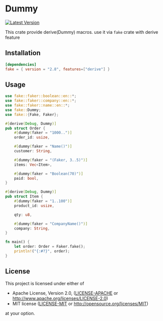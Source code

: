 # Dummy

[![Latest Version](https://img.shields.io/crates/v/dummy.svg)](https://crates.io/crates/dummy)

This crate provide derive(Dummy) macros. use it via `fake` crate with derive feature

## Installation

```toml
[dependencies]
fake = { version = "2.8", features=["derive"] }
```

## Usage

```rust
use fake::faker::boolean::en::*;
use fake::faker::company::en::*;
use fake::faker::name::en::*;
use fake::Dummy;
use fake::{Fake, Faker};

#[derive(Debug, Dummy)]
pub struct Order {
    #[dummy(faker = "1000..")]
    order_id: usize,

    #[dummy(faker = "Name()")]
    customer: String,

    #[dummy(faker = "(Faker, 3..5)")]
    items: Vec<Item>,

    #[dummy(faker = "Boolean(70)")]
    paid: bool,
}

#[derive(Debug, Dummy)]
pub struct Item {
    #[dummy(faker = "1..100")]
    product_id: usize,

    qty: u8,

    #[dummy(faker = "CompanyName()")]
    company: String,
}

fn main() {
    let order: Order = Faker.fake();
    println!("{:#?}", order);
}
```

## License

This project is licensed under either of

- Apache License, Version 2.0, ([LICENSE-APACHE](LICENSE-APACHE) or
  http://www.apache.org/licenses/LICENSE-2.0)
- MIT license ([LICENSE-MIT](LICENSE-MIT) or
  http://opensource.org/licenses/MIT)

at your option.
